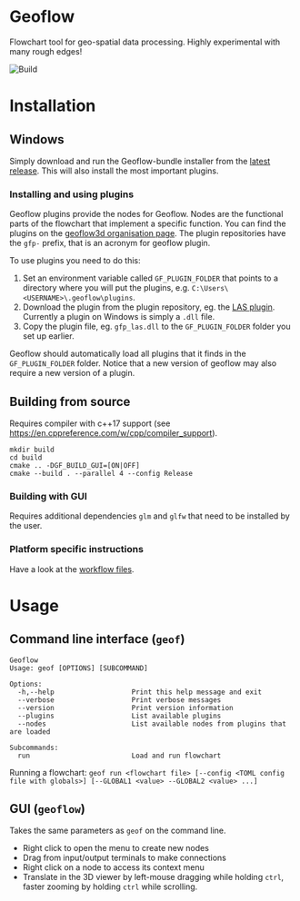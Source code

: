# Geoflow
Flowchart tool for geo-spatial data processing. Highly experimental with many rough edges!

![Build](https://github.com/geoflow3d/geoflow/workflows/Build/badge.svg)

# Installation
## Windows
Simply download and run the Geoflow-bundle installer from the [latest release](https://github.com/geoflow3d/geoflow-bundle/releases/latest). This will also install the most important plugins.

### Installing and using plugins
Geoflow plugins provide the nodes for Geoflow. Nodes are the functional parts of the flowchart that implement a specific function. You can find the plugins on the [geoflow3d organisation page](https://github.com/geoflow3d). The plugin repositories have the `gfp-` prefix, that is an acronym for geoflow plugin.

To use plugins you need to do this:

1. Set an environment variable called `GF_PLUGIN_FOLDER` that points to a directory where you will put the plugins, e.g. `C:\Users\<USERNAME>\.geoflow\plugins`.
2. Download the plugin from the plugin repository, eg. the [LAS plugin](https://github.com/geoflow3d/gfp-las/releases/latest). Currently a plugin on Windows is simply a `.dll` file.
3. Copy the plugin file, eg. `gfp_las.dll` to the `GF_PLUGIN_FOLDER` folder you set up earlier.

Geoflow should automatically load all plugins that it finds in the `GF_PLUGIN_FOLDER` folder. Notice that a new version of geoflow may also require a new version of a plugin.

## Building from source
Requires compiler with c++17 support  (see https://en.cppreference.com/w/cpp/compiler_support).

```
mkdir build
cd build
cmake .. -DGF_BUILD_GUI=[ON|OFF]
cmake --build . --parallel 4 --config Release
```

### Building with GUI
Requires additional dependencies `glm` and `glfw` that need to be installed by the user.

### Platform specific instructions
Have a look at the [workflow files](https://github.com/tudelft3d/geoflow/tree/master/.github/workflows).

# Usage
## Command line interface (`geof`)
```
Geoflow
Usage: geof [OPTIONS] [SUBCOMMAND]

Options:
  -h,--help                   Print this help message and exit
  --verbose                   Print verbose messages
  --version                   Print version information
  --plugins                   List available plugins
  --nodes                     List available nodes from plugins that are loaded

Subcommands:
  run                         Load and run flowchart
```

Running a flowchart:
`geof run <flowchart file> [--config <TOML config file with globals>] [--GLOBAL1 <value> --GLOBAL2 <value> ...]`


## GUI (`geoflow`)
Takes the same parameters as `geof` on the command line.

- Right click to open the menu to create new nodes
- Drag from input/output terminals to make connections
- Right click on a node to access its context menu
- Translate in the 3D viewer by left-mouse dragging while holding `ctrl`, faster zooming by holding `ctrl` while scrolling.